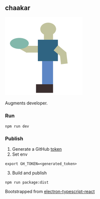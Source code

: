## chaakar

![Icon](./Chaakar%20Icon.svg)

Augments developer.

### Run
```
npm run dev
```

### Publish
1. Generate a GitHub [token](https://github.com/settings/tokens/new)
2. Set env
```
export GH_TOKEN=<generated_token>
```
3. Build and publish
```
npm run package:dist
```

Bootstrapped from [electron-typescript-react](https://github.com/diego3g/electron-typescript-react)

